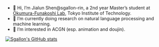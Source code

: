 - 👋 Hi, I’m Jialun Shen@sgallon-rin, a 2nd year Master’s student at [Okumura-Funakoshi Lab](https://lr-www.pi.titech.ac.jp/wp/), Tokyo Institute of Technology.
- 🌱 I’m currently doing research on natural language processing and machine learning.
- 👀 I’m interested in ACGN (esp. animation and doujin).

[![Sgallon's GitHub stats](https://github-readme-stats.vercel.app/api?username=sgallon-rin)](https://github.com/anuraghazra/github-readme-stats)

<!---
- 💞️ I’m looking to collaborate on ...
- 📫 How to reach me ...
--->

<!---
sgallon-rin/sgallon-rin is a ✨ special ✨ repository because its `README.md` (this file) appears on your GitHub profile.
You can click the Preview link to take a look at your changes.
--->
